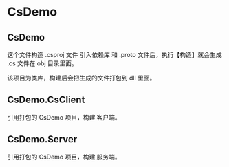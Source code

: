 # CsDemo

## CsDemo

这个文件构造 .csproj 文件 引入依赖库 和  .proto 文件后，执行【构造】就会生成 .cs 文件在 obj 目录里面。

该项目为类库，构建后会把生成的文件打包到 dll 里面。

## CsDemo.CsClient

引用打包的 CsDemo 项目，构建 客户端。

## CsDemo.Server

引用打包的 CsDemo 项目，构建 服务端。
